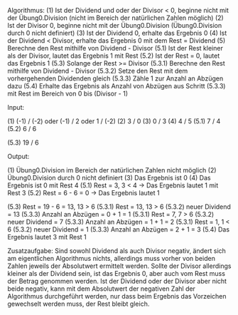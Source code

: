 Algorithmus:
(1) Ist der Dividend und oder der Divisor < 0, beginne nicht mit der Übung0.Division (nicht im Bereich der natürlichen Zahlen möglich)
(2) Ist der Divisor 0, beginne nicht mit der Übung0.Division (Übung0.Division durch 0 nicht definiert)
(3) Ist der Dividend 0, erhalte das Ergebnis 0
(4) Ist der Dividend < Divisor, erhalte das Ergebnis 0 mit dem Rest = Dividend
(5) Berechne den Rest mithilfe von Dividend - Divisor
(5.1) Ist der Rest kleiner als der Divisor, lautet das Ergebnis 1 mit Rest
(5.2) Ist der Rest = 0, lautet das Ergebnis 1
(5.3) Solange der Rest >= Divisor
(5.3.1) Berechne den Rest mithilfe von Dividend - Divisor
(5.3.2) Setze den Rest mit dem vorhergehenden Dividenden gleich
(5.3.3) Zähle 1 zur Anzahl an Abzügen dazu
(5.4) Erhalte das Ergebnis als Anzahl von Abzügen aus Schritt (5.3.3) mit Rest im Bereich von 0 bis (Divisor - 1)

Input:

(1) (-1) / (-2) oder (-1) / 2 oder 1 / (-2)
(2) 3 / 0
(3) 0 / 3
(4) 4 / 5
(5.1) 7 / 4
(5.2) 6 / 6

(5.3) 19 / 6

Output: 

(1) Übung0.Division im Bereich der natürlichen Zahlen nicht möglich
(2) Übung0.Division durch 0 nicht definiert
(3) Das Ergebnis ist 0
(4) Das Ergebnis ist 0 mit Rest 4
(5.1) Rest = 3, 3 < 4 → Das Ergebnis lautet 1 mit Rest 3
(5.2) Rest = 6 - 6 = 0 → Das Ergebnis lautet 1

(5.3) Rest = 19 - 6 = 13, 13 > 6
(5.3.1) Rest = 13, 13 > 6
(5.3.2) neuer Dividend = 13
(5.3.3) Anzahl an Abzügen = 0 + 1 = 1
(5.3.1) Rest = 7, 7 > 6
(5.3.2) neuer Dividend = 7
(5.3.3) Anzahl an Abzügen = 1 + 1 = 2
(5.3.1) Rest = 1, 1 < 6
(5.3.2) neuer Dividend = 1
(5.3.3) Anzahl an Abzügen = 2 + 1 = 3
(5.4) Das Ergebnis lautet 3 mit Rest 1

Zusatzaufgabe:
Sind sowohl Dividend als auch Divisor negativ, ändert sich am eigentlichen Algorithmus nichts, allerdings muss vorher
von beiden Zahlen jeweils der Absolutwert ermittelt werden. Sollte der Divisor allerdings kleiner als der Dividend sein,
ist das Ergebnis 0, aber auch vom Rest muss der Betrag genommen werden.
Ist der Dividend oder der Divisor aber nicht beide negativ, kann mit dem Absolutwert der negativen Zahl der Algorithmus
durchgeführt werden, nur dass beim Ergebnis das Vorzeichen gewechselt werden muss, der Rest bleibt gleich.